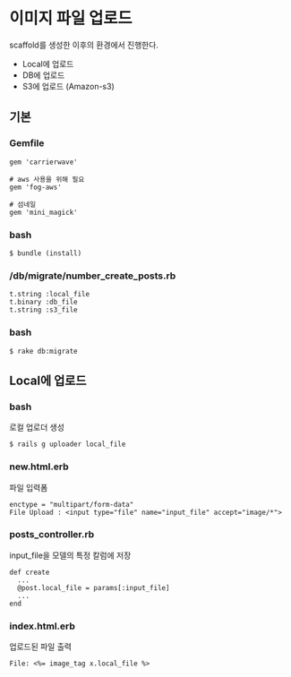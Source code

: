 # 이미지 파일 업로드

scaffold를 생성한 이후의 환경에서 진행한다.

- Local에 업로드
- DB에 업로드
- S3에 업로드 (Amazon-s3)

## 기본
### Gemfile
~~~
gem 'carrierwave'

# aws 사용을 위해 필요
gem 'fog-aws'

# 섬네일
gem 'mini_magick'
~~~

### bash
~~~
$ bundle (install)
~~~

### /db/migrate/number_create_posts.rb
~~~
t.string :local_file
t.binary :db_file
t.string :s3_file
~~~

### bash
~~~
$ rake db:migrate
~~~

## Local에 업로드
### bash
로컬 업로더 생성
~~~
$ rails g uploader local_file
~~~

### new.html.erb
파일 입력폼
~~~
enctype = "multipart/form-data"
File Upload : <input type="file" name="input_file" accept="image/*">
~~~

### posts_controller.rb
input_file을 모델의 특정 칼럼에 저장
~~~
def create
  ...
  @post.local_file = params[:input_file]
  ...
end
~~~

### index.html.erb
업로드된 파일 출력
~~~
File: <%= image_tag x.local_file %>
~~~

